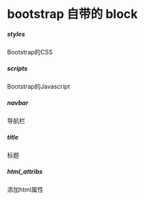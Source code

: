 # bootstrap 自带的 block

##### styles

Bootstrap的CSS

##### scripts

Bootstrap的Javascript

##### navbar

导航栏

##### title

标题

##### html_attribs

添加html属性

